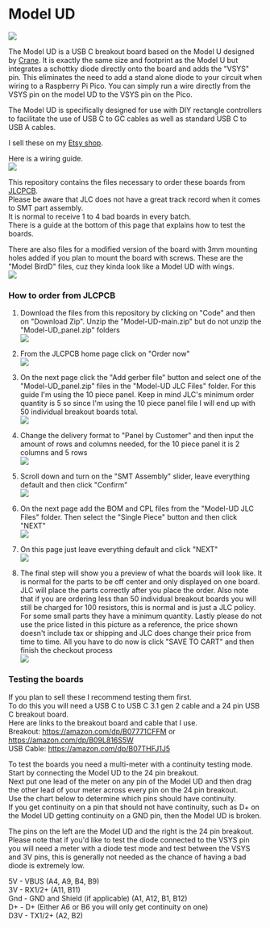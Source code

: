 # Model UD

![](https://raw.githubusercontent.com/HTangl/Model-UD/main/Pictures/Model%20UD%20Front.jpg)  

The Model UD is a USB C breakout board based on the Model U designed by [Crane](https://github.com/Crane1195). It is exactly the same size and footprint as the Model U but integrates a schottky diode directly onto the board and adds the "VSYS" pin. This eliminates the need to add a stand alone diode to your circuit when wiring to a Raspberry Pi Pico. You can simply run a wire directly from the VSYS pin on the model UD to the VSYS pin on the Pico.  

The Model UD is specifically designed for use with DIY rectangle controllers to facilitate the use of USB C to GC cables as well as standard USB C to USB A cables.  

I sell these on my [Etsy shop](https://www.etsy.com/shop/HTangl).  

Here is a wiring guide.  
![](https://raw.githubusercontent.com/HTangl/Model-UD/main/Pictures/Model%20UD%20Pico%20Wiring.png)  

This repository contains the files necessary to order these boards from [JLCPCB](https://jlcpcb.com/).  
Please be aware that JLC does not have a great track record when it comes to SMT part assembly.  
It is normal to receive 1 to 4 bad boards in every batch.  
There is a guide at the bottom of this page that explains how to test the boards.  

There are also files for a modified version of the board with 3mm mounting holes added if you plan to mount the board with screws. These are the "Model BirdD" files, cuz they kinda look like a Model UD with wings.  
![](https://github.com/HTangl/Model-UD/blob/main/Pictures/Model%20BirdD%201.png?raw=true)

### How to order from JLCPCB ###

1. Download the files from this repository by clicking on "Code" and then on "Download Zip". Unzip the "Model-UD-main.zip" but do not unzip the "Model-UD_panel.zip" folders  
![](https://github.com/HTangl/Model-U/blob/main/JLC%20Ordering%20Guide%20Pics/Step%2000.png?raw=true)  

2. From the JLCPCB home page click on "Order now"  
![](https://github.com/HTangl/Model-U/blob/main/JLC%20Ordering%20Guide%20Pics/Step%2001.png?raw=true)  

3. On the next page click the "Add gerber file" button and select one of the "Model-UD_panel.zip" files in the "Model-UD JLC Files" folder. For this guide I'm using the 10 piece panel. Keep in mind JLC's minimum order quantity is 5 so since I'm using the 10 piece panel file I will end up with 50 individual breakout boards total.  
![](https://github.com/HTangl/Model-U/blob/main/JLC%20Ordering%20Guide%20Pics/Step%2002.png?raw=true)  

4. Change the delivery format to "Panel by Customer" and then input the amount of rows and columns needed, for the 10 piece panel it is 2 columns and 5 rows  
![](https://github.com/HTangl/Model-U/blob/main/JLC%20Ordering%20Guide%20Pics/Step%2003.png?raw=true)  

5. Scroll down and turn on the "SMT Assembly" slider, leave everything default and then click "Confirm"  
![](https://github.com/HTangl/Model-U/blob/main/JLC%20Ordering%20Guide%20Pics/Step%2004.png?raw=true)  

6. On the next page add the BOM and CPL files from the "Model-UD JLC Files" folder. Then select the "Single Piece" button and then click "NEXT"  
![](https://github.com/HTangl/Model-U/blob/main/JLC%20Ordering%20Guide%20Pics/Step%2005.png?raw=true)  

7. On this page just leave everything default and click "NEXT"  
![](https://github.com/HTangl/Model-U/blob/main/JLC%20Ordering%20Guide%20Pics/Step%2006.png?raw=true)  

8. The final step will show you a preview of what the boards will look like. It is normal for the parts to be off center and only displayed on one board. JLC will place the parts correctly after you place the order. Also note that if you are ordering less than 50 individual breakout boards you will still be charged for 100 resistors, this is normal and is just a JLC policy. For some small parts they have a minimum quantity. Lastly please do not use the price listed in this picture as a reference, the price shown doesn't include tax or shipping and JLC does change their price from time to time. All you have to do now is click "SAVE TO CART" and then finish the checkout process  
![](https://github.com/HTangl/Model-U/blob/main/JLC%20Ordering%20Guide%20Pics/Step%2007.png?raw=true)  

### Testing the boards ###

If you plan to sell these I recommend testing them first.  
To do this you will need a USB C to USB C 3.1 gen 2 cable and a 24 pin USB C breakout board.  
Here are links to the breakout board and cable that I use.  
Breakout: https://amazon.com/dp/B07771CFFM or https://amazon.com/dp/B09L816S5W  
USB Cable: https://amazon.com/dp/B07THFJ1J5  

To test the boards you need a multi-meter with a continuity testing mode.  
Start by connecting the Model UD to the 24 pin breakout.  
Next put one lead of the meter on any pin of the Model UD and then drag the other lead of your meter across every pin on the 24 pin breakout.  
Use the chart below to determine which pins should have continuity.  
If you get continuity on a pin that should not have continuity, such as D+ on the Model UD getting continuity on a GND pin, then the Model UD is broken.  

The pins on the left are the Model UD and the right is the 24 pin breakout.  
Please note that if you'd like to test the diode connected to the VSYS pin you will need a meter with a diode test mode and test between the VSYS and 3V pins, this is generally not needed as the chance of having a bad diode is extremely low.  

5V - VBUS (A4, A9, B4, B9)  
3V - RX1/2+ (A11, B11)  
Gnd - GND and Shield (if applicable) (A1, A12, B1, B12)  
D+ - D+ (Either A6 or B6 you will only get continuity on one)  
D3V - TX1/2+ (A2, B2)  
